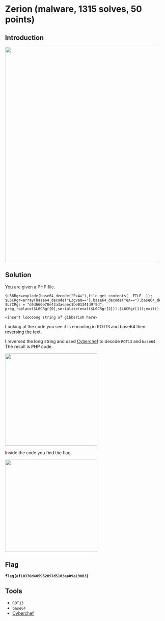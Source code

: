 # Zerion (malware, 1315 solves, 50 points)

## Introduction

<p align="left">
  <img height=700 img src=./readme_assets/zerion-challenge.PNG/>
</p>

## Solution

You are given a PHP file. 

```
$L66Rgr=explode(base64_decode("Pz4="),file_get_contents(__FILE__));
$L6CRgr=array(base64_decode("L3gvaQ=="),base64_decode("eA=="),base64_decode(strrev(str_rot13($L66Rgr[1]))));
$L7CRgr = "d6d666e70e43a3aeaec1be01341d9f9d";
preg_replace($L6CRgr[0],serialize(eval($L6CRgr[2])),$L6CRgr[1]);exit();

<insert looooong string of gibberish here>
```

Looking at the code you see it is encoding in ROT13 and base64 then reversing the text.

I reversed the long string and used [Cyberchef](https://gchq.github.io/CyberChef/) to decode `ROT13` and `base64`. The result is PHP code.

<p align="left">
  <img height=300 img src=./readme_assets/zerion-decoded.PNG/>
</p>

Inside the code you find the flag.

<p align="left">
  <img height=300 img src=./readme_assets/zerion-flag.PNG/>
</p>

## Flag

**`flag{af10370d485952897d5183aa09e19883}`**

## Tools

- `ROT13`
- `base64`
- [Cyberchef](https://gchq.github.io/CyberChef/)